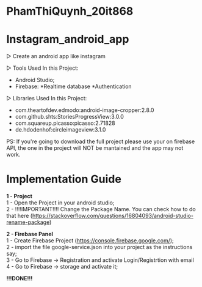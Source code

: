 # PhamThiQuynh_20it868
# Instagram_android_app

▷ Create an android app like instagram

▷ Tools Used In this Project:
- Android Studio;
- Firebase:
    *Realtime database
    *Authentication
    
▷ Libraries Used In this Project:
- com.theartofdev.edmodo:android-image-cropper:2.8.0
- com.github.shts:StoriesProgressView:3.0.0
- com.squareup.picasso:picasso:2.71828
- de.hdodenhof:circleimageview:3.1.0

PS: If you're going to download the full project please use your on firebase API, the one in the project will NOT be mantained and the app may not work.

# Implementation Guide

**1 - Project**<br />
1 - Open the Project in your android studio;<br />
2 - !!!!IMPORTANT!!!! Change the Package Name. You can check how to do that here (https://stackoverflow.com/questions/16804093/android-studio-rename-package)<br />


**2 - Firebase Panel**<br />
1 - Create Firebase Project (https://console.firebase.google.com/);<br />
2 - import the file google-service.json into your project as the instructions say;<br />
3 - Go to Firebase -> Registration and activate Login/Registrtion with email<br />
4 - Go to Firebase -> storage and activate it;<br />


**!!!DONE!!!**
